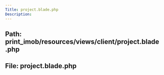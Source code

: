 ```yaml
---
Title: project.blade.php
Description:
---
```


## Path: print_imob/resources/views/client/project.blade.php
## File: project.blade.php
